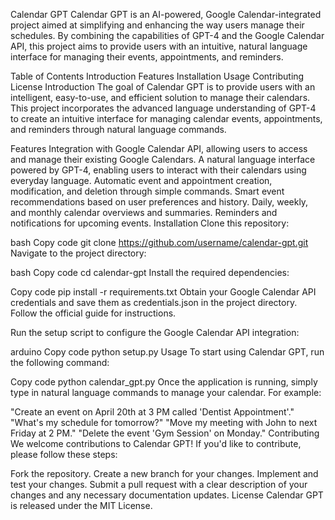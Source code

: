 Calendar GPT
Calendar GPT is an AI-powered, Google Calendar-integrated project aimed at simplifying and enhancing the way users manage their schedules. By combining the capabilities of GPT-4 and the Google Calendar API, this project aims to provide users with an intuitive, natural language interface for managing their events, appointments, and reminders.

Table of Contents
Introduction
Features
Installation
Usage
Contributing
License
Introduction
The goal of Calendar GPT is to provide users with an intelligent, easy-to-use, and efficient solution to manage their calendars. This project incorporates the advanced language understanding of GPT-4 to create an intuitive interface for managing calendar events, appointments, and reminders through natural language commands.

Features
Integration with Google Calendar API, allowing users to access and manage their existing Google Calendars.
A natural language interface powered by GPT-4, enabling users to interact with their calendars using everyday language.
Automatic event and appointment creation, modification, and deletion through simple commands.
Smart event recommendations based on user preferences and history.
Daily, weekly, and monthly calendar overviews and summaries.
Reminders and notifications for upcoming events.
Installation
Clone this repository:

bash
Copy code
git clone https://github.com/username/calendar-gpt.git
Navigate to the project directory:

bash
Copy code
cd calendar-gpt
Install the required dependencies:

Copy code
pip install -r requirements.txt
Obtain your Google Calendar API credentials and save them as credentials.json in the project directory. Follow the official guide for instructions.

Run the setup script to configure the Google Calendar API integration:

arduino
Copy code
python setup.py
Usage
To start using Calendar GPT, run the following command:

Copy code
python calendar_gpt.py
Once the application is running, simply type in natural language commands to manage your calendar. For example:

"Create an event on April 20th at 3 PM called 'Dentist Appointment'."
"What's my schedule for tomorrow?"
"Move my meeting with John to next Friday at 2 PM."
"Delete the event 'Gym Session' on Monday."
Contributing
We welcome contributions to Calendar GPT! If you'd like to contribute, please follow these steps:

Fork the repository.
Create a new branch for your changes.
Implement and test your changes.
Submit a pull request with a clear description of your changes and any necessary documentation updates.
License
Calendar GPT is released under the MIT License.